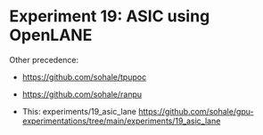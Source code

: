 # Experiment 19: ASIC using OpenLANE


Other precedence:


* https://github.com/sohale/tpupoc

* https://github.com/sohale/ranpu

* This: experiments/19_asic_lane
https://github.com/sohale/gpu-experimentations/tree/main/experiments/19_asic_lane

